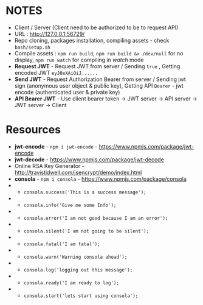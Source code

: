 # NOTES

- Client / Server (Client need to be authorized to be to request API)
- URL : http://127.0.0.1:56729/
- Repo cloning, packages installation, compiling assets - check `bash/setup.sh`
- Compile assets : `npm run build`, `npm run build &> /dev/null` for no display, `npm run watch` for compiling in *watch* mode
- **Request JWT** - Request JWT from server / Sending `true` , Getting encoded JWT `eyJ0eXAiOiJ......`
- **Send JWT** - Request Authorization Bearer from server / Sending jwt sign (anonymous user object & public key), Getting API `Bearer` - jwt encode (authenticated user & private key)
- **API Bearer JWT** - Use client bearer token -> JWT server -> API server -> JWT server -> Client

# Resources

- **jwt-encode** - `npm i jwt-encode` - https://www.npmjs.com/package/jwt-encode
- **jwt-decode** - https://www.npmjs.com/package/jwt-decode
- Online RSA Key Generator - http://travistidwell.com/jsencrypt/demo/index.html
- **consola** - `npm i consola` - https://www.npmjs.com/package/consola
- - `consola.success('This is a success message');`
- - `consola.info('Give me some Info');`
- - `consola.error('I am not good because I am an error');`
- - `consola.silent('I am not going to be silent');`
- - `consola.fatal('I am fatal');`
- - `consola.warn('Warning consola ahead');`
- - `consola.log('logging out this message');`
- - `consola.ready('I am ready to log');`
- - `consola.start('lets start using consola');`